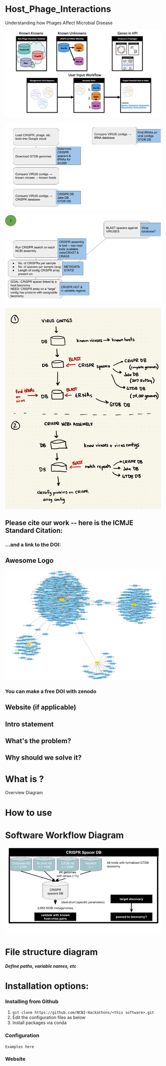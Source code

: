 # Host_Phage_Interactions
Understanding how Phages Affect Microbial Disease



![alt text](https://github.com/NCBI-Codeathons/Host_Phage_Interactions/blob/development/images/Flow.jpg)

![alt_text](https://github.com/NCBI-Codeathons/Host_Phage_Interactions/blob/development/images/HPI_primary_workflow.png)

![alt_text](https://github.com/NCBI-Codeathons/Host_Phage_Interactions/blob/development/images/HPI_seconday_workflow.png)

![alt_text](https://github.com/NCBI-Codeathons/Host_Phage_Interactions/blob/development/images/WorkflowDiagram.jpg)






## Please cite our work -- here is the ICMJE Standard Citation:

### ...and a link to the DOI:

## Awesome Logo
![alt_text](https://github.com/NCBI-Codeathons/Host_Phage_Interactions/blob/development/images/Escheria.png)

### You can make a free DOI with zenodo <link>

## Website (if applicable)

## Intro statement

## What's the problem?

## Why should we solve it?

# What is <this software>?

Overview Diagram

# How to use <this software>

# Software Workflow Diagram

![alt_text](https://github.com/NCBI-Codeathons/Host_Phage_Interactions/blob/development/images/HPI-CRISPR-DB-Workflow.png)

# File structure diagram 
#### _Define paths, variable names, etc_

# Installation options:

### Installing <this software> from Github

1. `git clone https://github.com/NCBI-Hackathons/<this software>.git`
2. Edit the configuration files as below
3. Install packages via conda

### Configuration

```Examples here```

### Website

